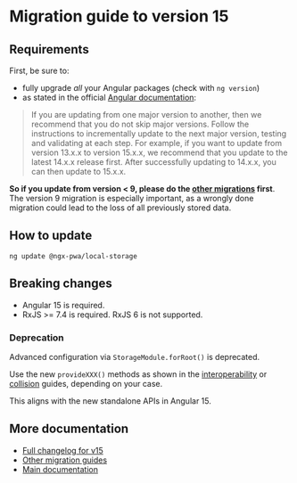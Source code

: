 # Migration guide to version 15

## Requirements

First, be sure to:
- fully upgrade *all* your Angular packages (check with `ng version`)
- as stated in the official [Angular documentation](https://angular.dev/reference/versions):

> If you are updating from one major version to another, then we recommend that you do not skip major versions. Follow the instructions to incrementally update to the next major version, testing and validating at each step. For example, if you want to update from version 13.x.x to version 15.x.x, we recommend that you update to the latest 14.x.x release first. After successfully updating to 14.x.x, you can then update to 15.x.x.

**So if you update from version < 9, please do the [other migrations](../MIGRATION.md) first**. The version 9 migration is especially important, as a wrongly done migration could lead to the loss of all previously stored data.

## How to update

```
ng update @ngx-pwa/local-storage
```

## Breaking changes

- Angular 15 is required.
- RxJS >= 7.4 is required. RxJS 6 is not supported.

### Deprecation

Advanced configuration via `StorageModule.forRoot()` is deprecated.

Use the new `provideXXX()` methods as shown in the [interoperability](./INTEROPERABILITY.md) or [collision](./COLLISION.md) guides, depending on your case.

This aligns with the new standalone APIs in Angular 15.

## More documentation

- [Full changelog for v15](../CHANGELOG.md)
- [Other migration guides](../MIGRATION.md)
- [Main documentation](../README.md)
